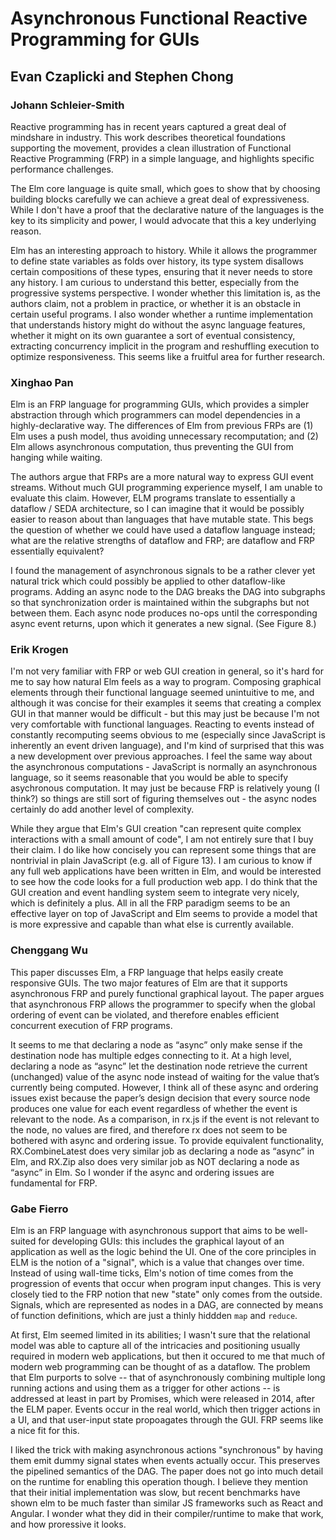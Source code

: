 # Asynchronous Functional Reactive Programming for GUIs
## Evan Czaplicki and Stephen Chong

### Johann Schleier-Smith

Reactive programming has in recent years captured a great deal of mindshare in industry. This work describes theoretical foundations supporting the movement, provides a clean illustration of Functional Reactive Programming (FRP) in a simple language, and highlights specific performance challenges.

The Elm core language is quite small, which goes to show that by choosing building blocks carefully we can achieve a great deal of expressiveness. While I don't have a proof that the declarative nature of the languages is the key to its simplicity and power, I would advocate that this a key underlying reason.

Elm has an interesting approach to history. While it allows the programmer to define state variables as folds over history, its type system disallows certain compositions of these types, ensuring that it never needs to store any history. I am curious to understand this better, especially from the progressive systems perspective. I wonder whether this limitation is, as the authors claim, not a problem in practice, or whether it is an obstacle in certain useful programs. I also wonder whether a runtime implementation that understands history might do without the async language features, whether it might on its own guarantee a sort of eventual consistency, extracting concurrency implicit in the program and reshuffling execution to optimize responsiveness. This seems like a fruitful area for further research.

### Xinghao Pan

Elm is an FRP language for programming GUIs, which provides a simpler abstraction through which programmers can model dependencies in a highly-declarative way.
The differences of Elm from previous FRPs are (1) Elm uses a push model, thus avoiding unnecessary recomputation; and (2) Elm allows asynchronous computation, thus preventing the GUI from hanging while waiting.

The authors argue that FRPs are a more natural way to express GUI event streams.
Without much GUI programming experience myself, I am unable to evaluate this claim.
However, ELM programs translate to essentially a dataflow / SEDA architecture, so I can imagine that it would be possibly easier to reason about than languages that have mutable state.
This begs the question of whether we could have used a dataflow language instead; what are the relative strengths of dataflow and FRP; are dataflow and FRP essentially equivalent?

I found the management of asynchronous signals to be a rather clever yet natural trick which could possibly be applied to other dataflow-like programs.
Adding an async node to the DAG breaks the DAG into subgraphs so that synchronization order is maintained within the subgraphs but not between them.
Each async node produces no-ops until the corresponding async event returns, upon which it generates a new signal. (See Figure 8.)

### Erik Krogen

I'm not very familiar with FRP or web GUI creation in general, so it's hard for me to say how natural Elm feels as a way to program. Composing graphical elements through their functional language seemed unintuitive to me, and although it was concise for their examples it seems that creating a complex GUI in that manner would be difficult - but this may just be because I'm not very comfortable with functional languages. Reacting to events instead of constantly recomputing seems obvious to me (especially since JavaScript is inherently an event driven language), and I'm kind of surprised that this was a new development over previous approaches. I feel the same way about the asynchronous computations - JavaScript is normally an asynchronous language, so it seems reasonable that you would be able to specify asychronous computation. It may just be because FRP is relatively young (I think?) so things are still sort of figuring themselves out - the async nodes certainly do add another level of complexity.

While they argue that Elm's GUI creation "can represent quite complex interactions with a small amount of code", I am not entirely sure that I buy their claim. I do like how concisely you can represent some things that are nontrivial in plain JavaScript (e.g. all of Figure 13). I am curious to know if any full web applications have been written in Elm, and would be interested to see how the code looks for a full production web app. I do think that the GUI creation and event handling system seem to integrate very nicely, which is definitely a plus. All in all the FRP paradigm seems to be an effective layer on top of JavaScript and Elm seems to provide a model that is more expressive and capable than what else is currently available. 

### Chenggang Wu

This paper discusses Elm, a FRP language that helps easily create responsive GUIs. The two major features of Elm are that it supports asynchronous FRP and purely functional graphical layout. The paper argues that asynchronous FRP allows the programmer to specify when the global ordering of event can be violated, and therefore enables efficient concurrent execution of FRP programs.

It seems to me that declaring a node as “async” only make sense if the destination node has multiple edges connecting to it. At a high level, declaring a node as “async” let the destination node retrieve the current (unchanged) value of the async node instead of waiting for the value that’s currently being computed. However, I think all of these async and ordering issues exist because the paper’s design decision that every source node produces one value for each event regardless of whether the event is relevant to the node. As a comparison, in rx.js if the event is not relevant to the node, no values are fired, and therefore rx does not seem to be bothered with async and ordering issue. To provide equivalent functionality, RX.CombineLatest does very similar job as declaring a node as “async” in Elm, and RX.Zip also does very similar job as NOT declaring a node as “async” in Elm. So I wonder if the async and ordering issues are fundamental for FRP.

### Gabe Fierro

Elm is an FRP language with asynchronous support that aims to be well-suited for developing GUIs: this includes the graphical layout
of an application as well as the logic behind the UI. One of the core principles in ELM is the notion of a "signal",
which is a value that changes over time. Instead of using wall-time ticks, Elm's notion of time comes from the progression
of events that occur when program input changes. This is very closely tied to the FRP notion that new "state" only comes
from the outside. Signals, which are represented as nodes in a DAG, are connected by means of function definitions, which are
just a thinly hiddden `map` and `reduce`.

At first, Elm seemed limited in its abilities; I wasn't sure that the relational model was able to capture all of the
intricacies and positioning usually required in modern web applications, but then it occured to me that much of modern
web programming can be thought of as a dataflow. The problem that Elm purports to solve -- that of asynchronously combining
multiple long running actions and using them as a trigger for other actions -- is addressed at least in part by Promises,
which were released in 2014, after the ELM paper. Events occur in the real world, which then trigger actions in a UI, and
that user-input state propoagates through the GUI. FRP seems like a nice fit for this.

I liked the trick with making asynchronous actions "synchronous" by having them emit dummy signal states when events
actually occur. This preserves the pipelined semantics of the DAG. The paper does not go into much detail on the runtime
for enabling this operation though. I believe they mention that their initial implementation was slow, but recent
benchmarks have shown elm to be much faster than similar JS frameworks such as React and Angular. I wonder what
they did in their compiler/runtime to make that work, and how proressive it looks.
